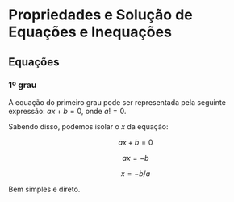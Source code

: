 # Propriedades e Solução de Equações e Inequações

## Equações

### 1º grau

A equação do primeiro grau pode ser representada pela seguinte expressão: $ax+b=0$, onde $a != 0$.

Sabendo disso, podemos isolar o $x$ da equação:

$$ax + b = 0$$

$$ax = -b$$

$$x = -b/a$$

Bem simples e direto.